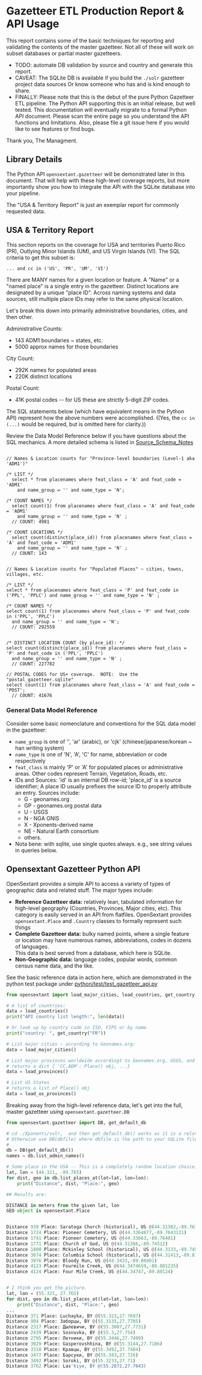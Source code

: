 # Gazetteer ETL Production Report & API Usage

This report contains some of the basic techniques for reporting 
and validating the contents of the master gazetteer.  Not all of these
will work on subset databases or partial master gazetteers. 

* TODO: automate DB validation by source and country and generate this report.
* CAVEAT: The SQLite DB is available if you build the `./solr` gazetteer project data sources
  Or know someone who has and is kind enough to share.
* FINALLY: Please note that this is the debut of the pure Python Gazetteer ETL pipeline.  The Python API supporting this is an initial release, but well tested.  This documentation will eventually migrate to a formal Python API document.  Please scan the entire page so you understand the API functions and limitations.  Also, please file a git issue here if you would like to see features or find bugs.

Thank you,
  The Managment.


## Library Details

The Python API `opensextant.gazetteer`  will be demonstrated later in this document.
That will help with these high-level coverage reports, but more importantly show you
how to integrate the API with the SQLite database into your pipeline.

The "USA & Territory Report" is just an exemplar report for commonly requested data.

## USA & Territory Report

This section reports on the coverage for USA and territories Puerto Rico (PR), Outlying Minor Islands (UM), and US Virgin Islands (VI).  The SQL criteria to get this subset is:

`... and cc in ('US', 'PR', 'UM', 'VI')`

There are MANY names for a given location or feature.  A "Name" or a "named place" is 
a single entry in the gazetteer. Distinct locations are designated by a unique "place ID".
Across naming systems and data sources, still multiple place IDs may refer to the same
physical location. 

Let's break this down into primarily administrative boundaries, cities, and then other.

Administrative Counts:
- 143 ADM1 boundaries ~ states, etc.
- 5000 approx names for those boundaries

City Count:
- 292K names for populated areas
- 220K distinct locations 

Postal Count:
- 41K postal codes -- for US these are strictly 5-digit ZIP codes.

The SQL statements below (which have equivalent means in the Python API) represent
how the above numbers were accomplished. ((Yes, the `cc in (...)` would be required, but 
is omitted here for clarity.))

Review the Data Model Reference below if you have questions about the SQL mechanics.
A more detailed schema is listed in [Source_Schema_Notes](./etc/gazetteer/Source_Schema_Notes.md)

```sqlite

// Names & Location counts for "Province-level boundaries (Level-1 aka 'ADM1')"

/* LIST */ 
  select * from placenames where feat_class = 'A' and feat_code = 'ADM1' 
    and name_group = '' and name_type = 'N';

/* COUNT NAMES */
  select count(1) from placenames where feat_class = 'A' and feat_code = 'ADM1'  
    and name_group = '' and name_type = 'N' ;
  // COUNT: 4981

/* COUNT LOCATIONS */
  select count(distinct(place_id)) from placenames where feat_class = 'A' and feat_code = 'ADM1' 
    and name_group = '' and name_type = 'N' ;
  // COUNT: 143


// Names & Location counts for "Populated Places" ~ cities, towns, villages, etc.

/* LIST */
select * from placenames where feat_class = 'P' and feat_code in ('PPL', 'PPLC') and name_group = '' and name_type = 'N' ;

/* COUNT NAMES */
select count(1) from placenames where feat_class = 'P' and feat_code in ('PPL', 'PPLC') 
  and name_group = '' and name_type = 'N';
  // COUNT: 292559


/* DISTINCT LOCATION COUNT (by place_id): */
select count(distinct(place_id)) from placenames where feat_class = 'P' and feat_code in ('PPL', 'PPLC') 
  and name_group = '' and name_type = 'N' ;
  // COUNT: 227782

// POSTAL CODES for US+ coverage.  NOTE:  Use the "postal_gazetteer.sqlite"
select count(1) from placenames where feat_class = 'A' and feat_code = 'POST';
  // COUNT: 41676

```

### General Data Model Reference

Consider some basic nomenclature and conventions for the SQL data model in the 
gazetteer:

- `name_group` is one of '', 'ar' (arabic), or 'cjk' (chinese/japanese/korean ~ han writing system)
- `name_type`  is one of 'N', 'A', 'C' for name, abbreviation or code respectively
- `feat_class` is mainly 'P' or 'A' for populated places or administrative areas.  Other codes represent Terrain, Vegetation, Roads, etc.
- IDs and Sources:  'id' is an internal DB row-id; 'place_id' is a source identifier; 
  A place ID usually prefixes the source ID to properly attribute an entry.  Sources include:
  - G - geonames.org
  - GP - geonames.org postal data
  - U - USGS
  - N - NGA GNIS
  - X - Xponents-derived name
  - NE - Natural Earth consortium
  - others.
- Nota bene: with sqlite, use single quotes always. e.g., see string values in queries below.


## Opensextant Gazetteer Python API

OpenSextant provides a simple API to access a variety of types of geographic data and related stuff. The 
major types include:

* **Reference Gazetteer data:** relatively lean, tabulated information for high-level geography (Countries, Provinces, Major cities, etc). This category 
  is easily served in an API from flatfiles.  OpenSextant provides `opensextant.Place` and `.Country` classes to formally represent such things
* **Complete Gazetteer data:** bulky named points, where a single feature or location may have numerous names, abbreviations, codes in dozens of languages.  
  This data is best served from a database, which here is SQLite.
* **Non-Geographic data:** language codes, popular words, common census name data, and the like.

See the basic reference data in action here, which are demonstrated in the python test package
under [python/test/test_gazetteer_api.py](../python/test/test_gazetteer_api.py)

```python
from opensextant import load_major_cities, load_countries, get_country, load_us_provinces, load_provinces

# A list of countries:
data = load_countries()
print("API country list length:", len(data))

# Or look up by country code in ISO, FIPS or by name.
print("country: ", get_country("FR"))

# List major cities ~ according to Geonames.org:
data = load_major_cities()

# List major provinces worldwide accordingt to Geonames.org, USGS, and other sources.
# returns a dict { 'CC.ADM': Place() obj, ...}
data = load_provinces()

# List US States 
# returns a list of Place() obj
data = load_us_provinces()

```

Breaking away from the high-level reference data, let's get into the full, master gazetteer using `opensextant.gazetteer.DB`


```python
from opensextant.gazetteer import DB, get_default_db

# cd ./Xponents/solr,  and then get_default_db() works as it is a relative path.
# Otherwise use DB(dbfile) where dbfile is the path to your SQLite file.
#
db = DB(get_default_db())
names = db.list_admin_names()

# Some place in the USA -- This is a completely random location choice.
lat, lon = (44.321, -89.765)
for dist, geo in db.list_places_at(lat=lat, lon=lon):
    print("Distance", dist, "Place:", geo)

## Results are:

DISTANCE in meters from the given lat, lon
GEO object is opensextant.Place


Distance 930 Place: Saratoga Church (historical), US @(44.31302,-89.76151)
Distance 1724 Place: Pioneer Cemetery, US @(44.3364877,-89.7643131)
Distance 1741 Place: Pioneer Cemetery, US @(44.33663,-89.76401)
Distance 1771 Place: Church of God, US @(44.31386,-89.74512)
Distance 1800 Place: Mckinley School (historical), US @(44.3133,-89.74512)
Distance 3674 Place: Columbia School (historical), US @(44.31413,-89.81012)
Distance 3976 Place: Bloody Run, US @(44.3433,-89.80401)
Distance 4123 Place: Fourmile Creek, US @(44.3474659,-89.801235)
Distance 4124 Place: Four Mile Creek, US @(44.34747,-89.80124)


# I think you get the picture.
lat, lon = (55.321, 27.765)
for dist, geo in db.list_places_at(lat=lat, lon=lon):
    print("Distance", dist, "Place:", geo)
... 
Distance 371 Place: Luchayka, BY @(55.323,27.7697)
Distance 904 Place: Заборцы, BY @(55.3135,27.7705)
Distance 2317 Place: Дылевичи, BY @(55.3007,27.7731)
Distance 2439 Place: Sosnuvka, BY @(55.3,27.754)
Distance 2795 Place: Летники, BY @(55.3446,27.7499)
Distance 3029 Place: Gasperovshhina, BY @(55.3144,27.7186)
Distance 3310 Place: Кравцы, BY @(55.3492,27.7484)
Distance 3477 Place: Барсуки, BY @(55.343,27.726)
Distance 3492 Place: Soroki, BY @(55.3233,27.71)
Distance 3762 Place: Las'kiye, BY @(55.2872,27.7643)
```
 
